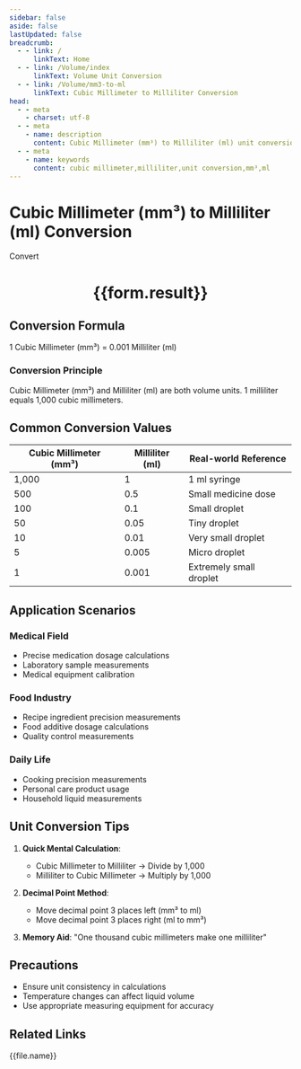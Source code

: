 ```yaml
---
sidebar: false
aside: false
lastUpdated: false
breadcrumb:
  - - link: /
      linkText: Home
  - - link: /Volume/index
      linkText: Volume Unit Conversion
  - - link: /Volume/mm3-to-ml
      linkText: Cubic Millimeter to Milliliter Conversion
head:
  - - meta
    - charset: utf-8
  - - meta
    - name: description
      content: Cubic Millimeter (mm³) to Milliliter (ml) unit conversion tool. 1 cubic millimeter equals 0.001 milliliters.
  - - meta
    - name: keywords
      content: cubic millimeter,milliliter,unit conversion,mm³,ml
---
```


# Cubic Millimeter (mm³) to Milliliter (ml) Conversion

<script setup>
import { onMounted, reactive, inject ,ref  } from 'vue'
import { NButton,NForm ,NFormItem,NInput,NInputNumber,NSelect,NCard,useMessage ,NGrid ,NGi } from 'naive-ui'
import { defineClientComponent } from 'vitepress'
import { Volume } from '../files';

const convert = inject('convert')
const formRef = ref(null);
const rules = {
  number:{
    required: true,
    type: 'number',
    trigger: "blur"
  }
}
const form = reactive({
  number:null,
  result:'',
  title:'Cubic Millimeter (mm³) to Milliliter (ml) Conversion'
})

const convertHandler = (e) => {
  e.preventDefault();
  formRef.value?.validate((errors)=>{
    if (!errors) {
      form.result = `${form.number} mm³ = ${convert(form.number).from('mm3').to('ml')} ml`
    }
  })
}
</script>

<n-form size="large" :model="form" ref='formRef' :rules="rules">
  <n-form-item label="Value" path="number">
    <n-input-number size="large" style="width:100%" :min="0" v-model:value="form.number" placeholder="Enter cubic millimeter value" />
  </n-form-item>
  <n-form-item>
    <n-button type="info" style="width:100%" @click="convertHandler">Convert</n-button>
  </n-form-item>
</n-form>
<n-card embedded :bordered="false" hoverable>
  <div style="text-align:center">
    <h1>{{form.result}}</h1>
  </div>
</n-card>

## Conversion Formula
1 Cubic Millimeter (mm³) = 0.001 Milliliter (ml)

### Conversion Principle
Cubic Millimeter (mm³) and Milliliter (ml) are both volume units. 1 milliliter equals 1,000 cubic millimeters.

## Common Conversion Values
| Cubic Millimeter (mm³) | Milliliter (ml) | Real-world Reference                |
|------------------------|-----------------|-------------------------------------|
| 1,000                  | 1               | 1 ml syringe                        |
| 500                    | 0.5             | Small medicine dose                 |
| 100                    | 0.1             | Small droplet                       |
| 50                     | 0.05            | Tiny droplet                        |
| 10                     | 0.01            | Very small droplet                  |
| 5                      | 0.005           | Micro droplet                       |
| 1                      | 0.001           | Extremely small droplet             |

## Application Scenarios
### Medical Field
- Precise medication dosage calculations
- Laboratory sample measurements
- Medical equipment calibration

### Food Industry
- Recipe ingredient precision measurements
- Food additive dosage calculations
- Quality control measurements

### Daily Life
- Cooking precision measurements
- Personal care product usage
- Household liquid measurements

## Unit Conversion Tips
1. **Quick Mental Calculation**:
   - Cubic Millimeter to Milliliter → Divide by 1,000
   - Milliliter to Cubic Millimeter → Multiply by 1,000

2. **Decimal Point Method**:
   - Move decimal point 3 places left (mm³ to ml)
   - Move decimal point 3 places right (ml to mm³)

3. **Memory Aid**:
   "One thousand cubic millimeters make one milliliter"

## Precautions
- Ensure unit consistency in calculations
- Temperature changes can affect liquid volume
- Use appropriate measuring equipment for accuracy

## Related Links
<n-grid x-gap="12" :cols="2">
  <n-gi v-for="(file, index) in Volume" :key="index">
    <n-button
      text
      tag="a"
      :href="file.path"
      type="info"
    >
      {{file.name}}
    </n-button>
  </n-gi>
</n-grid>